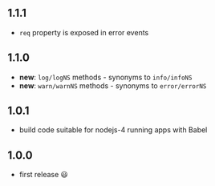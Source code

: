 ## 1.1.1

 * `req` property is exposed in error events

## 1.1.0

 * **new**: `log/logNS` methods - synonyms to `info/infoNS`
 * **new**: `warn/warnNS` methods - synonyms to `error/errorNS`

## 1.0.1

 * build code suitable for nodejs-4 running apps with Babel

## 1.0.0

 * first release :smiley:
